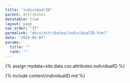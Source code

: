 ```yaml
---
title: "individualID"
parent: Attributes
datatable: true
layout: page
nav_order: "37"
permalink: "docs/attributes/individualID.html"
date: "2025-02-07"
params:
  title: ""
  rank: ""
---
```

{% assign mydata=site.data.csv.attributes.individualID %} 

{% include content/individualID.md %}
